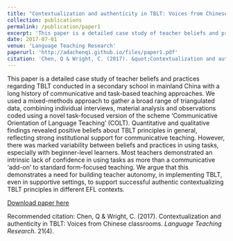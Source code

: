 ```yaml
---
title: "Contextualization and authenticity in TBLT: Voices from Chinese classrooms."
collection: publications
permalink: /publication/paper1
excerpt: 'This paper is a detailed case study of teacher beliefs and practices regarding TBLT conducted in a secondary school in mainland China with a long history of communicative and task-based teaching approaches. We used a mixed-methods approach to gather a broad range of triangulated data, combining individual interviews, material analysis and observations coded using a novel task-focused version of the scheme ‘Communicative Orientation of Language Teaching’ (COLT). Quantitative and qualitative findings revealed positive beliefs about TBLT principles in general, reflecting strong institutional support for communicative teaching. However, there was marked variability between beliefs and practices in using tasks, especially with beginner-level learners. Most teachers demonstrated an intrinsic lack of confidence in using tasks as more than a communicative ‘add-on’ to standard form-focused teaching. We argue that this demonstrates a need for building teacher autonomy, in implementing TBLT, even in supportive settings, to support successful authentic contextualizing TBLT principles in different EFL contexts.'
date: 2017-07-01
venue: 'Language Teaching Research'
paperurl: 'http://adachenqi.github.io/files/paper1.pdf'
citation: 'Chen, Q & Wright, C. (2017). &quot;Contextualization and authenticity in TBLT: Voices from Chinese classrooms..&quot; <i>Language Teaching Research</i>. 21(4).'
---
```

This paper is a detailed case study of teacher beliefs and practices regarding TBLT conducted in a secondary school in mainland China with a long history of communicative and task-based teaching approaches. We used a mixed-methods approach to gather a broad range of triangulated data, combining individual interviews, material analysis and observations coded using a novel task-focused version of the scheme ‘Communicative Orientation of Language Teaching’ (COLT). Quantitative and qualitative findings revealed positive beliefs about TBLT principles in general, reflecting strong institutional support for communicative teaching. However, there was marked variability between beliefs and practices in using tasks, especially with beginner-level learners. Most teachers demonstrated an intrinsic lack of confidence in using tasks as more than a communicative ‘add-on’ to standard form-focused teaching. We argue that this demonstrates a need for building teacher autonomy, in implementing TBLT, even in supportive settings, to support successful authentic contextualizing TBLT principles in different EFL contexts.

[Download paper here](http://adachenqi.github.io/files/paper1.pdf)

Recommended citation: Chen, Q & Wright, C. (2017). Contextualization and authenticity in TBLT: Voices from Chinese classrooms. <i>Language Teaching Research</i>. 21(4).
